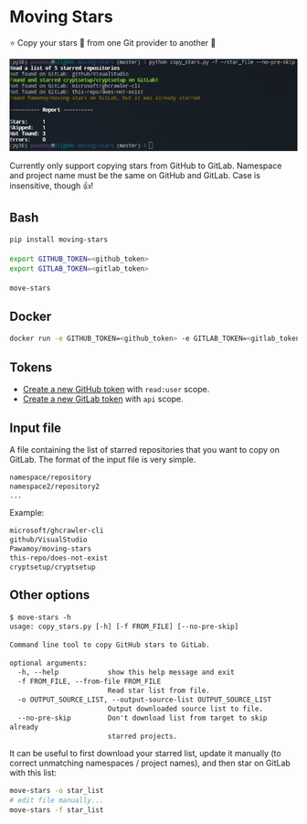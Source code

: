 # Moving Stars

:star: Copy your stars :star2: from one Git provider to another :stars:

![screenshot](screenshot.png)

Currently only support copying stars from GitHub to GitLab.
Namespace and project name must be the same on GitHub and GitLab.
Case is insensitive, though :+1:!

## Bash
```bash
pip install moving-stars

export GITHUB_TOKEN=<github_token>
export GITLAB_TOKEN=<gitlab_token>

move-stars
```

## Docker
```bash
docker run -e GITHUB_TOKEN=<github_token> -e GITLAB_TOKEN=<gitlab_token> --rm pawamoy/moving-stars
```

## Tokens
- [Create a new GitHub token](https://github.com/settings/tokens/new) with `read:user` scope.
- [Create a new GitLab token](https://gitlab.com/profile/personal_access_tokens) with `api` scope.

## Input file
A file containing the list of starred repositories that you want to copy on GitLab.
The format of the input file is very simple.

```
namespace/repository
namespace2/repository2
...
```

Example:
```
microsoft/ghcrawler-cli
github/VisualStudio
Pawamoy/moving-stars
this-repo/does-not-exist
cryptsetup/cryptsetup
```

## Other options
```console
$ move-stars -h
usage: copy_stars.py [-h] [-f FROM_FILE] [--no-pre-skip]

Command line tool to copy GitHub stars to GitLab.

optional arguments:
  -h, --help            show this help message and exit
  -f FROM_FILE, --from-file FROM_FILE
                        Read star list from file.
  -o OUTPUT_SOURCE_LIST, --output-source-list OUTPUT_SOURCE_LIST
                        Output downloaded source list to file.
  --no-pre-skip         Don't download list from target to skip already
                        starred projects.
```

It can be useful to first download your starred list, update it manually
(to correct unmatching namespaces / project names),
and then star on GitLab with this list:

```bash
move-stars -o star_list
# edit file manually...
move-stars -f star_list
```
